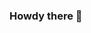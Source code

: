 ### Howdy there 👋

<!--
**Oluwaseyi3/Oluwaseyi3** is a ✨ _special_ ✨ repository because its `README.md` (this file) appears on your GitHub profile.

Here are some ideas to get you started:

- 🔭 I’m currently working on a classrom web application
- 🌱 I’m currently learning Docker and Techical writing
- 👯 I’m looking to collaborate on Open Source projects
- 📫 How to reach me: https://www.linkedin.com/in/oluwaseyi-olasupo-508b27210 
- 😄 Pronouns: He/Him
- ⚡ Fun fact: I'm in love with Barca 🔵🔴
-->
